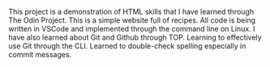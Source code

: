 This project is a demonstration of HTML skills that I have learned through The Odin Project. This is a simple website full of recipes. All code is being written in VSCode and implemented through the command line on Linux. I have also learned about Git and Github through TOP.
Learning to effectively use Git through the CLI. Learned to double-check spelling especially in commit messages.